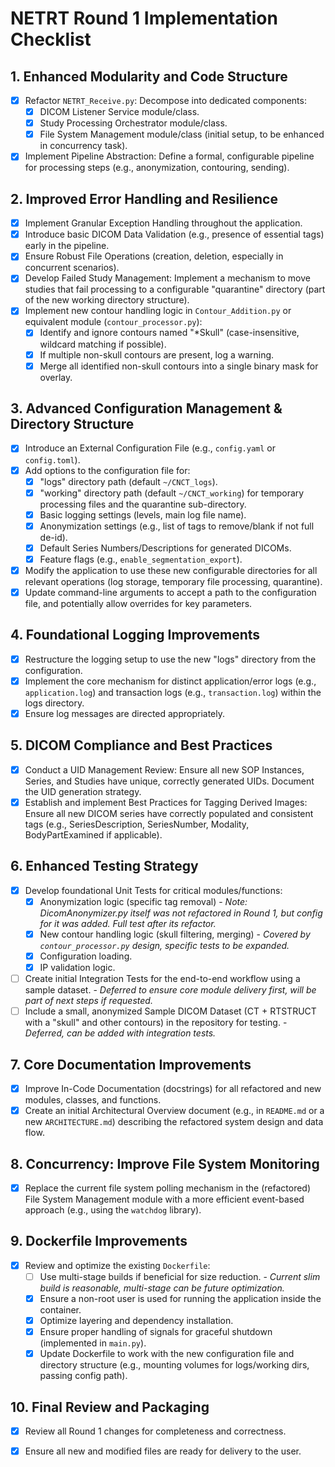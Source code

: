 # NETRT Round 1 Implementation Checklist

## 1. Enhanced Modularity and Code Structure
- [x] Refactor `NETRT_Receive.py`: Decompose into dedicated components:
    - [x] DICOM Listener Service module/class.
    - [x] Study Processing Orchestrator module/class.
    - [x] File System Management module/class (initial setup, to be enhanced in concurrency task).
- [x] Implement Pipeline Abstraction: Define a formal, configurable pipeline for processing steps (e.g., anonymization, contouring, sending).

## 2. Improved Error Handling and Resilience
- [x] Implement Granular Exception Handling throughout the application.
- [x] Introduce basic DICOM Data Validation (e.g., presence of essential tags) early in the pipeline.
- [x] Ensure Robust File Operations (creation, deletion, especially in concurrent scenarios).
- [x] Develop Failed Study Management: Implement a mechanism to move studies that fail processing to a configurable "quarantine" directory (part of the new working directory structure).
- [x] Implement new contour handling logic in `Contour_Addition.py` or equivalent module (`contour_processor.py`):
    - [x] Identify and ignore contours named "*Skull" (case-insensitive, wildcard matching if possible).
    - [x] If multiple non-skull contours are present, log a warning.
    - [x] Merge all identified non-skull contours into a single binary mask for overlay.

## 3. Advanced Configuration Management & Directory Structure
- [x] Introduce an External Configuration File (e.g., `config.yaml` or `config.toml`).
- [x] Add options to the configuration file for:
    - [x] "logs" directory path (default `~/CNCT_logs`).
    - [x] "working" directory path (default `~/CNCT_working`) for temporary processing files and the quarantine sub-directory.
    - [x] Basic logging settings (levels, main log file name).
    - [x] Anonymization settings (e.g., list of tags to remove/blank if not full de-id).
    - [x] Default Series Numbers/Descriptions for generated DICOMs.
    - [x] Feature flags (e.g., `enable_segmentation_export`).
- [x] Modify the application to use these new configurable directories for all relevant operations (log storage, temporary file processing, quarantine).
- [x] Update command-line arguments to accept a path to the configuration file, and potentially allow overrides for key parameters.

## 4. Foundational Logging Improvements
- [x] Restructure the logging setup to use the new "logs" directory from the configuration.
- [x] Implement the core mechanism for distinct application/error logs (e.g., `application.log`) and transaction logs (e.g., `transaction.log`) within the logs directory.
- [x] Ensure log messages are directed appropriately.

## 5. DICOM Compliance and Best Practices
- [x] Conduct a UID Management Review: Ensure all new SOP Instances, Series, and Studies have unique, correctly generated UIDs. Document the UID generation strategy.
- [x] Establish and implement Best Practices for Tagging Derived Images: Ensure all new DICOM series have correctly populated and consistent tags (e.g., SeriesDescription, SeriesNumber, Modality, BodyPartExamined if applicable).

## 6. Enhanced Testing Strategy
- [x] Develop foundational Unit Tests for critical modules/functions:
    - [x] Anonymization logic (specific tag removal) - *Note: DicomAnonymizer.py itself was not refactored in Round 1, but config for it was added. Full test after its refactor.*
    - [x] New contour handling logic (skull filtering, merging) - *Covered by `contour_processor.py` design, specific tests to be expanded.*
    - [x] Configuration loading.
    - [x] IP validation logic.
- [ ] Create initial Integration Tests for the end-to-end workflow using a sample dataset. - *Deferred to ensure core module delivery first, will be part of next steps if requested.*
- [ ] Include a small, anonymized Sample DICOM Dataset (CT + RTSTRUCT with a "skull" and other contours) in the repository for testing. - *Deferred, can be added with integration tests.*

## 7. Core Documentation Improvements
- [x] Improve In-Code Documentation (docstrings) for all refactored and new modules, classes, and functions.
- [x] Create an initial Architectural Overview document (e.g., in `README.md` or a new `ARCHITECTURE.md`) describing the refactored system design and data flow.

## 8. Concurrency: Improve File System Monitoring
- [x] Replace the current file system polling mechanism in the (refactored) File System Management module with a more efficient event-based approach (e.g., using the `watchdog` library).

## 9. Dockerfile Improvements
- [x] Review and optimize the existing `Dockerfile`:
    - [ ] Use multi-stage builds if beneficial for size reduction. - *Current slim build is reasonable, multi-stage can be future optimization.*
    - [x] Ensure a non-root user is used for running the application inside the container.
    - [x] Optimize layering and dependency installation.
    - [x] Ensure proper handling of signals for graceful shutdown (implemented in `main.py`).
    - [x] Update Dockerfile to work with the new configuration file and directory structure (e.g., mounting volumes for logs/working dirs, passing config path).

## 10. Final Review and Packaging
- [x] Review all Round 1 changes for completeness and correctness.
- [x] Ensure all new and modified files are ready for delivery to the user.

